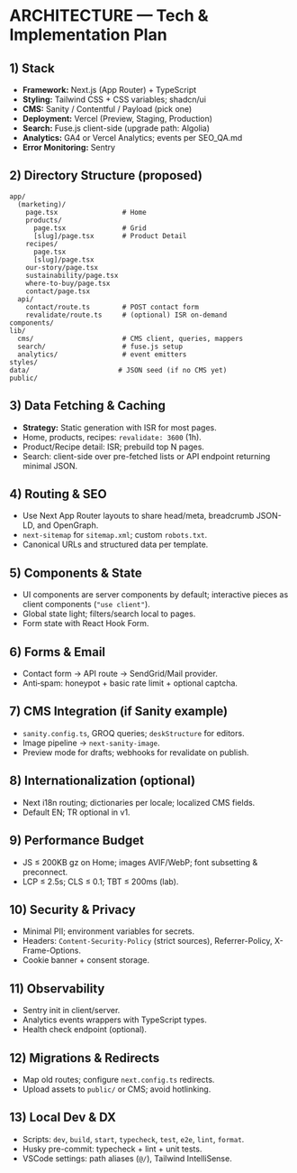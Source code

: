 # ARCHITECTURE — Tech & Implementation Plan

## 1) Stack

* **Framework:** Next.js (App Router) + TypeScript
* **Styling:** Tailwind CSS + CSS variables; shadcn/ui
* **CMS:** Sanity / Contentful / Payload (pick one)
* **Deployment:** Vercel (Preview, Staging, Production)
* **Search:** Fuse.js client-side (upgrade path: Algolia)
* **Analytics:** GA4 or Vercel Analytics; events per SEO\_QA.md
* **Error Monitoring:** Sentry

## 2) Directory Structure (proposed)

```
app/
  (marketing)/
    page.tsx                # Home
    products/
      page.tsx              # Grid
      [slug]/page.tsx       # Product Detail
    recipes/
      page.tsx
      [slug]/page.tsx
    our-story/page.tsx
    sustainability/page.tsx
    where-to-buy/page.tsx
    contact/page.tsx
  api/
    contact/route.ts        # POST contact form
    revalidate/route.ts     # (optional) ISR on-demand
components/
lib/
  cms/                      # CMS client, queries, mappers
  search/                   # fuse.js setup
  analytics/                # event emitters
styles/
data/                      # JSON seed (if no CMS yet)
public/
```

## 3) Data Fetching & Caching

* **Strategy:** Static generation with ISR for most pages.
* Home, products, recipes: `revalidate: 3600` (1h).
* Product/Recipe detail: ISR; prebuild top N pages.
* Search: client-side over pre-fetched lists or API endpoint returning minimal JSON.

## 4) Routing & SEO

* Use Next App Router layouts to share head/meta, breadcrumb JSON-LD, and OpenGraph.
* `next-sitemap` for `sitemap.xml`; custom `robots.txt`.
* Canonical URLs and structured data per template.

## 5) Components & State

* UI components are server components by default; interactive pieces as client components (`"use client"`).
* Global state light; filters/search local to pages.
* Form state with React Hook Form.

## 6) Forms & Email

* Contact form → API route → SendGrid/Mail provider.
* Anti‑spam: honeypot + basic rate limit + optional captcha.

## 7) CMS Integration (if Sanity example)

* `sanity.config.ts`, GROQ queries; `deskStructure` for editors.
* Image pipeline → `next-sanity-image`.
* Preview mode for drafts; webhooks for revalidate on publish.

## 8) Internationalization (optional)

* Next i18n routing; dictionaries per locale; localized CMS fields.
* Default EN; TR optional in v1.

## 9) Performance Budget

* JS ≤ 200KB gz on Home; images AVIF/WebP; font subsetting & preconnect.
* LCP ≤ 2.5s; CLS ≤ 0.1; TBT ≤ 200ms (lab).

## 10) Security & Privacy

* Minimal PII; environment variables for secrets.
* Headers: `Content-Security-Policy` (strict sources), Referrer-Policy, X-Frame-Options.
* Cookie banner + consent storage.

## 11) Observability

* Sentry init in client/server.
* Analytics events wrappers with TypeScript types.
* Health check endpoint (optional).

## 12) Migrations & Redirects

* Map old routes; configure `next.config.ts` redirects.
* Upload assets to `public/` or CMS; avoid hotlinking.

## 13) Local Dev & DX

* Scripts: `dev`, `build`, `start`, `typecheck`, `test`, `e2e`, `lint`, `format`.
* Husky pre-commit: typecheck + lint + unit tests.
* VSCode settings: path aliases (`@/`), Tailwind IntelliSense.
